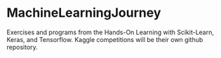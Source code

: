 # MachineLearningJourney
Exercises and programs from the Hands-On Learning with Scikit-Learn, Keras, and Tensorflow. Kaggle competitions will be their own github repository.
